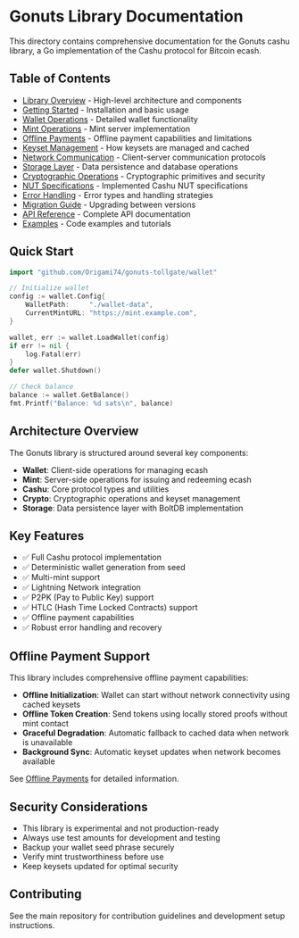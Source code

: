 # Gonuts Library Documentation

This directory contains comprehensive documentation for the Gonuts cashu library, a Go implementation of the Cashu protocol for Bitcoin ecash.

## Table of Contents

- [Library Overview](./library-overview.md) - High-level architecture and components
- [Getting Started](./getting-started.md) - Installation and basic usage
- [Wallet Operations](./wallet-operations.md) - Detailed wallet functionality
- [Mint Operations](./mint-operations.md) - Mint server implementation
- [Offline Payments](./offline-payments.md) - Offline payment capabilities and limitations
- [Keyset Management](./keyset-management.md) - How keysets are managed and cached
- [Network Communication](./network-communication.md) - Client-server communication protocols
- [Storage Layer](./storage-layer.md) - Data persistence and database operations
- [Cryptographic Operations](./cryptographic-operations.md) - Cryptographic primitives and security
- [NUT Specifications](./nut-specifications.md) - Implemented Cashu NUT specifications
- [Error Handling](./error-handling.md) - Error types and handling strategies
- [Migration Guide](./migration-guide.md) - Upgrading between versions
- [API Reference](./api-reference.md) - Complete API documentation
- [Examples](./examples/) - Code examples and tutorials

## Quick Start

```go
import "github.com/Origami74/gonuts-tollgate/wallet"

// Initialize wallet
config := wallet.Config{
    WalletPath:     "./wallet-data",
    CurrentMintURL: "https://mint.example.com",
}

wallet, err := wallet.LoadWallet(config)
if err != nil {
    log.Fatal(err)
}
defer wallet.Shutdown()

// Check balance
balance := wallet.GetBalance()
fmt.Printf("Balance: %d sats\n", balance)
```

## Architecture Overview

The Gonuts library is structured around several key components:

- **Wallet**: Client-side operations for managing ecash
- **Mint**: Server-side operations for issuing and redeeming ecash
- **Cashu**: Core protocol types and utilities
- **Crypto**: Cryptographic operations and keyset management
- **Storage**: Data persistence layer with BoltDB implementation

## Key Features

- ✅ Full Cashu protocol implementation
- ✅ Deterministic wallet generation from seed
- ✅ Multi-mint support
- ✅ Lightning Network integration
- ✅ P2PK (Pay to Public Key) support
- ✅ HTLC (Hash Time Locked Contracts) support
- ✅ Offline payment capabilities
- ✅ Robust error handling and recovery

## Offline Payment Support

This library includes comprehensive offline payment capabilities:

- **Offline Initialization**: Wallet can start without network connectivity using cached keysets
- **Offline Token Creation**: Send tokens using locally stored proofs without mint contact
- **Graceful Degradation**: Automatic fallback to cached data when network is unavailable
- **Background Sync**: Automatic keyset updates when network becomes available

See [Offline Payments](./offline-payments.md) for detailed information.

## Security Considerations

- This library is experimental and not production-ready
- Always use test amounts for development and testing
- Backup your wallet seed phrase securely
- Verify mint trustworthiness before use
- Keep keysets updated for optimal security

## Contributing

See the main repository for contribution guidelines and development setup instructions.